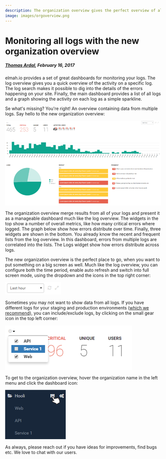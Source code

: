 ```yaml
---
description: The organization overview gives the perfect overview of all your logs. Monitor when new errors are logged and how they distribute across your different logs.
image: images/orgoverview.png
---
```


# Monitoring all logs with the new organization overview

##### [Thomas Ardal](http://elmah.io/about/), February 16, 2017

elmah.io provides a set of great dashboards for monitoring your logs. The log overview gives you a quick overview of the activity on a specific log. The log search makes it possible to dig into the details of the errors happening on your site. Finally, the main dashboard provides a list of all logs and a graph showing the activity on each log as a simple sparkline.

Se what's missing? You're right! An overview containing data from multiple logs. Say hello to the new organization overview:

![Organization overview](images/orgoverview.png)

The organization overview merge results from all of your logs and present it as a manageable dashboard much like the log overview. The widgets in the top show a number of overall metrics, like how many critical errors where logged. The graph below show how errors distribute over time. Finally, three widgets are shown in the bottom. You already know the recent and frequent lists from the log overview. In this dashboard, errors from multiple logs are correlated into the lists. The Logs widget show how errors distribute across logs.

The new organization overview is the perfect place to go, when you want to put something on a big screen as well. Much like the log overview, you can configure both the time period, enable auto refresh and switch into full screen mode, using the dropdown and the icons in the top right corner:

![Buttons on organization overview](images/orgoverview_icons.png)

Sometimes you may not want to show data from all logs. If you have different logs for your staging and production environments ([which we recommend](https://docs.elmah.io/use-multiple-logs-for-different-environments/)), you can include/exclude logs, by clicking on the small gear icon in the top left corner:

![Include/exclude logs](images/orgoverview_includeexclude.png)

To get to the organization overview, hover the organization name in the left menu and click the dashboard icon:

![Launch organization overview](images/orgoverview_launch.png)

As always, please reach out if you have ideas for improvements, find bugs etc. We love to chat with our users.